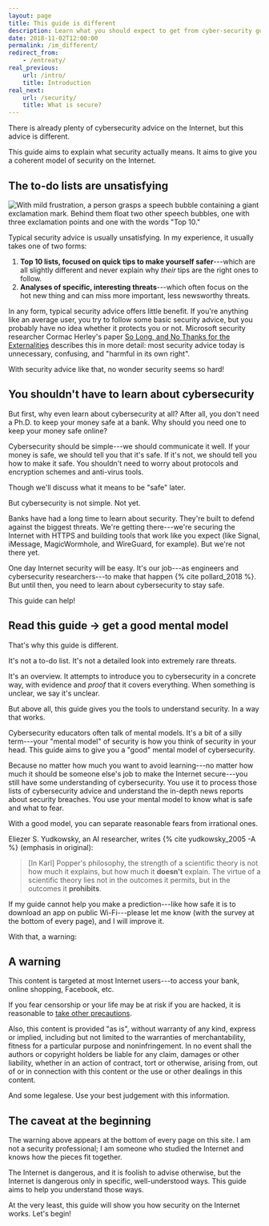 ```yaml
---
layout: page
title: This guide is different
description: Learn what you should expect to get from cyber-security guide.
date: 2018-11-02T12:00:00
permalink: /im_different/
redirect_from:
    - /entreaty/
real_previous:
    url: /intro/
    title: Introduction
real_next:
    url: /security/
    title: What is secure?
---
```


There is already plenty of cybersecurity advice on the Internet, but this advice is different.

This guide aims to explain what security actually means. It aims to give you a coherent model of security on the Internet.

## The to-do lists are unsatisfying

![With mild frustration, a person grasps a speech bubble containing a giant exclamation mark. Behind them float two other speech bubbles, one with three exclamation points and one with the words "Top 10."]({{site.baseurl}}/img/Todo.png)

Typical security advice is usually unsatisfying. In my experience, it usually takes one of two forms:

1. **Top 10 lists, focused on quick tips to make yourself safer**---which are all slightly different and never explain why *their* tips are the right ones to follow.
2. **Analyses of specific, interesting threats**---which often focus on the hot new thing and can miss more important, less newsworthy threats.

In any form, typical security advice offers little benefit. If you're anything like an average user, you try to follow some basic security advice, but you probably have no idea whether it protects you or not. Microsoft security researcher Cormac Herley's paper [So Long, and No Thanks for the Externalities](https://www.microsoft.com/en-us/research/wp-content/uploads/2016/02/SoLongAndNoThanks.pdf) describes this in more detail: most security advice today is unnecessary, confusing, and "harmful in its own right"<!-- TODO {% cite herley_so_2009 -A %} -->.

With security advice like that, no wonder security seems so hard!

## You shouldn't have to learn about cybersecurity

But first, why even learn about cybersecurity at all? After all, you don't need a Ph.D. to keep your money safe at a bank. Why should you need one to keep your money safe online?

Cybersecurity should be simple---we should communicate it well. If your money is safe, we should tell you that it's safe. If it's not, we should tell you how to make it safe. You shouldn't need to worry about protocols and encryption schemes and anti-virus tools.

<aside class="sidenote">
Though we'll discuss what it means to be "safe" later.
</aside>

But cybersecurity is not simple. Not yet.

Banks have had a long time to learn about security. They're built to defend against the biggest threats. We're getting there---we're securing the Internet with HTTPS and building tools that work like you expect (like Signal, iMessage, MagicWormhole, and WireGuard, for example). But we're not there yet.

One day Internet security will be easy. It's our job---as engineers and cybersecurity researchers---to make that happen {% cite pollard_2018 %}. But until then, you need to learn about cybersecurity to stay safe.

This guide can help!

## Read this guide → get a good mental model

That's why this guide is different.

It's not a to-do list. It's not a detailed look into extremely rare threats.

It's an overview. It attempts to introduce you to cybersecurity in a concrete way, with evidence and *proof* that it covers everything. When something is unclear, we say it's unclear.

But above all, this guide gives you the tools to understand security. In a way that works.

Cybersecurity educators often talk of mental models<!-- gross: https://www.risk-intelligence.co.uk/mental-models/ ; folk models; maybe hurley somewhere -->. It's a bit of a silly term---your "mental model" of security is how you think of security in your head. This guide aims to give you a "good" mental model of cybersecurity.

Because no matter how much you want to avoid learning---no matter how much it should be someone else's job to make the Internet secure---you still have some understanding of cybersecurity. You use it to process those lists of cybersecurity advice and understand the in-depth news reports about security breaches. You use your mental model to know what is safe and what to fear.

With a good model, you can separate reasonable fears from irrational ones.

<aside class="sidenote">
Eliezer S. Yudkowsky, an AI researcher, writes {% cite yudkowsky_2005 -A %} (emphasis in original):

> [In Karl] Popper's philosophy, the strength of a scientific theory is not how much it explains, but how much it **doesn't** explain. The virtue of a scientific theory lies not in the outcomes it permits, but in the outcomes it **prohibits**.

</aside>

If my guide cannot help you make a prediction---like how safe it is to download an app on public Wi-Fi---please let me know (with the survey at the bottom of every page), and I will improve it.

With that, a warning:

## A warning

This content is targeted at most Internet users---to access your bank, online shopping, Facebook, etc.

If you fear censorship or your life may be at risk if you are hacked, it is reasonable to [take other precautions](/help/).

<p class="legalese">
Also, this content is provided "as is", without warranty of any kind, express or
implied, including but not limited to the warranties of merchantability,
fitness for a particular purpose and noninfringement. In no event shall the
authors or copyright holders be liable for any claim, damages or other
liability, whether in an action of contract, tort or otherwise, arising from,
out of or in connection with this content or the use or other dealings in
this content.
</p>

<aside class="sidenote">
And some legalese. Use your best judgement with this information.
</aside>

## The caveat at the beginning

The warning above appears at the bottom of every page on this site. I am not a security professional; I am someone who studied the Internet and knows how the pieces fit together.

The Internet is dangerous, and it is foolish to advise otherwise, but the Internet is dangerous only in specific, well-understood ways. This guide aims to help you understand those ways.

At the very least, this guide will show you how security on the Internet works. Let's begin!

